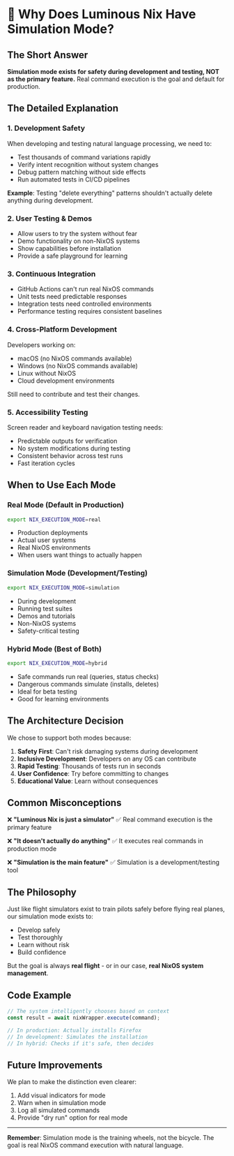 # 🤔 Why Does Luminous Nix Have Simulation Mode?

## The Short Answer

**Simulation mode exists for safety during development and testing, NOT as the primary feature.** Real command execution is the goal and default for production.

## The Detailed Explanation

### 1. Development Safety
When developing and testing natural language processing, we need to:
- Test thousands of command variations rapidly
- Verify intent recognition without system changes
- Debug pattern matching without side effects
- Run automated tests in CI/CD pipelines

**Example**: Testing "delete everything" patterns shouldn't actually delete anything during development.

### 2. User Testing & Demos
- Allow users to try the system without fear
- Demo functionality on non-NixOS systems
- Show capabilities before installation
- Provide a safe playground for learning

### 3. Continuous Integration
- GitHub Actions can't run real NixOS commands
- Unit tests need predictable responses
- Integration tests need controlled environments
- Performance testing requires consistent baselines

### 4. Cross-Platform Development
Developers working on:
- macOS (no NixOS commands available)
- Windows (no NixOS commands available)
- Linux without NixOS
- Cloud development environments

Still need to contribute and test their changes.

### 5. Accessibility Testing
Screen reader and keyboard navigation testing needs:
- Predictable outputs for verification
- No system modifications during testing
- Consistent behavior across test runs
- Fast iteration cycles

## When to Use Each Mode

### Real Mode (Default in Production)
```bash
export NIX_EXECUTION_MODE=real
```
- Production deployments
- Actual user systems
- Real NixOS environments
- When users want things to actually happen

### Simulation Mode (Development/Testing)
```bash
export NIX_EXECUTION_MODE=simulation
```
- During development
- Running test suites
- Demos and tutorials
- Non-NixOS systems
- Safety-critical testing

### Hybrid Mode (Best of Both)
```bash
export NIX_EXECUTION_MODE=hybrid
```
- Safe commands run real (queries, status checks)
- Dangerous commands simulate (installs, deletes)
- Ideal for beta testing
- Good for learning environments

## The Architecture Decision

We chose to support both modes because:

1. **Safety First**: Can't risk damaging systems during development
2. **Inclusive Development**: Developers on any OS can contribute
3. **Rapid Testing**: Thousands of tests run in seconds
4. **User Confidence**: Try before committing to changes
5. **Educational Value**: Learn without consequences

## Common Misconceptions

❌ **"Luminous Nix is just a simulator"**
✅ Real command execution is the primary feature

❌ **"It doesn't actually do anything"**
✅ It executes real commands in production mode

❌ **"Simulation is the main feature"**
✅ Simulation is a development/testing tool

## The Philosophy

Just like flight simulators exist to train pilots safely before flying real planes, our simulation mode exists to:
- Develop safely
- Test thoroughly  
- Learn without risk
- Build confidence

But the goal is always **real flight** - or in our case, **real NixOS system management**.

## Code Example

```javascript
// The system intelligently chooses based on context
const result = await nixWrapper.execute(command);

// In production: Actually installs Firefox
// In development: Simulates the installation
// In hybrid: Checks if it's safe, then decides
```

## Future Improvements

We plan to make the distinction even clearer:
1. Add visual indicators for mode
2. Warn when in simulation mode
3. Log all simulated commands
4. Provide "dry run" option for real mode

---

**Remember**: Simulation mode is the training wheels, not the bicycle. The goal is real NixOS command execution with natural language.